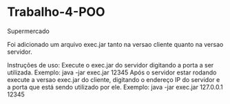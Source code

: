 # Trabalho-4-POO
Supermercado

Foi adicionado um arquivo exec.jar tanto na versao cliente quanto na versao servidor.

Instruções de uso:
Execute o exec.jar do servidor digitando a porta a ser utilizada. Exemplo: java -jar exec.jar 12345
Após o servidor estar rodando execute a versao exec.jar do cliente, digitando o endereço IP do servidor e a porta que está sendo utilizado por ele. Exemplo: java -jar exec.jar 127.0.0.1 12345
